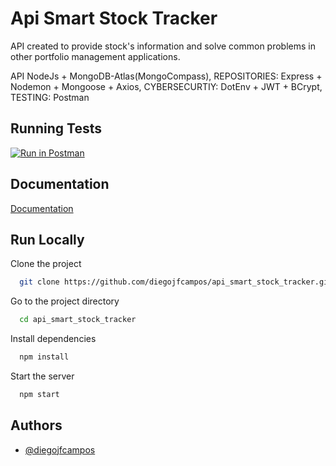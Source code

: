 
# Api Smart Stock Tracker

API created to provide stock's information and solve common problems in other portfolio management applications.

API NodeJs + MongoDB-Atlas(MongoCompass), REPOSITORIES: Express + Nodemon + Mongoose + Axios, CYBERSECURTIY: DotEnv + JWT + BCrypt, TESTING: Postman

## Running Tests
[![Run in Postman](https://run.pstmn.io/button.svg)](https://app.getpostman.com/run-collection/22862786-dc6415a6-27ff-42b7-9936-6624b9eb325e?action=collection%2Ffork&collection-url=entityId%3D22862786-dc6415a6-27ff-42b7-9936-6624b9eb325e%26entityType%3Dcollection%26workspaceId%3D6c674ffd-3929-4fbc-88ab-b325443bde62)
## Documentation

[Documentation](https://documenter.getpostman.com/view/22862786/2s8YzWSg1b)

## Run Locally

Clone the project

```bash
  git clone https://github.com/diegojfcampos/api_smart_stock_tracker.git
```

Go to the project directory

```bash
  cd api_smart_stock_tracker
```

Install dependencies

```bash
  npm install
```

Start the server

```bash
  npm start
```
## Authors

- [@diegojfcampos](https://www.github.com/diegojfcampos)




